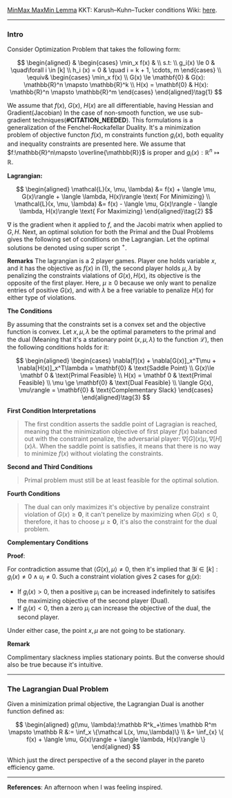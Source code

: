 [MinMax MaxMin Lemma](../Duality/MinMax%20MaxMin%20Lemma.md)
KKT: Karush–Kuhn–Tucker conditions
Wiki: [here](https://en.wikipedia.org/wiki/Karush%E2%80%93Kuhn%E2%80%93Tucker_conditions). 

---
### **Intro**

Consider Optimization Problem that takes the following form:

$$ 
\begin{aligned}
    &
    \begin{cases}
    \min_x f(x) &
    \\
    s.t: 
    \\
    g_i(x) \le 0 & \quad\forall i \in [k]
    \\
    h_i (x) = 0 & \quad i = k + 1, \cdots,  m
    \end{cases}
    \\
    \equiv& 
    \begin{cases}
        \min_x f(x)
        \\
        G(x) \le \mathbf{0} & G(x): \mathbb{R}^n \mapsto \mathbb{R}^k
        \\
        H(x) = \mathbf{0} & H(x): \mathbb{R}^n \mapsto \mathbb{R}^m
    \end{cases}
\end{aligned}\tag{1}
$$

We assume that $f(x)$, $G(x)$, $H(x)$ are all differentiable, having Hessian and Gradient(Jacobian) In the case of non-smooth function, we use sub-gradient techniques(**#CITATION_NEEDED**). This formulations is a generalization of the Fenchel-Rockafellar Duality. It's a minimization problem of objective functon $f(x)$, m constraints function $g_i(x)$, both equality and inequality constraints are presented here. We assume that $f:\mathbb{R}^n\mapsto \overline{\mathbb{R}}$ is proper and $g_i(x) : \mathbb{R}^n\mapsto\mathbb{R}$. 

**Lagrangian:** 

$$
\begin{aligned}
    \mathcal{L}(x, \mu, \lambda)
    &= 
    f(x) 
    +
    \langle \mu, G(x)\rangle
    + 
    \langle \lambda, H(x)\rangle
    \text{ For Minimizing} 
    \\
    \mathcal{L}(x, \mu, \lambda)
    &= 
    f(x) 
    -
    \langle \mu, G(x)\rangle
    -
    \langle \lambda, H(x)\rangle
    \text{ For Maximizing} 
\end{aligned}\tag{2}
$$

$\nabla$ is the gradient when it applied to $f$, and the Jacobi matrix when applied to $G, H$. Next, an optimal solution for both the Primal and the Dual Problems gives the following set of conditions on the Lagrangian. Let the optimal solutions be denoted using super script $^+$.  

**Remarks**
The lagrangian is a 2 player games. Player one holds variable $x$, and it has the objective as $f(x)$ in (1), the second player holds $\mu, \lambda$ by penalizing the constraints vialations of $G(x), H(x)$, its objective is the opposite of the first player. Here, $\mu\ge 0$ because we only want to penalize entries of positive $G(x)$, and with $\lambda$ be a free variable to penalize $H(x)$ for either type of violations. 

**The Conditions**

By assuming that the constraints set is a convex set and the objective function is convex. Let $x, \mu, \lambda$ be the optimal parameters to the primal and the dual (Meaning that it's a stationary point $(x, \mu, \lambda)$ to the function $\mathcal L$), then the following conditions holds for it: 

$$
\begin{aligned}
    \begin{cases}
        \nabla[f](x) + \nabla[G(x)]_x^T\mu + \nabla[H(x)]_x^T\lambda = \mathbf{0} 
        & \text{Saddle Point}
        \\
        G(x)\le \mathbf 0   & \text{Primal Feasible}
        \\
        H(x) = \mathbf 0    & \text{Primal Feasible}
        \\
        \mu \ge \mathbf{0}  & \text{Dual Feasible}
        \\
        \langle G(x), \mu\rangle = \mathbf{0} & \text{Complementary Slack}
    \end{cases}
\end{aligned}\tag{3}
$$
 
**First Condition Interpretations**

> The first condition asserts the saddle point of Lagragian is reached, meaning that the minimization objective of first player $f(x)$ balanced out with the constraint penalize, the adversarial player: $\nabla[G](x)\mu, \nabla[H](x)\lambda$. When the saddle point is satisfies, it means that there is no way to minimize $f(x)$ without violating the constraints. 

**Second and Third Conditions**

> Primal problem must still be at least feasible for the optimal solution. 

**Fourth Conditions**

> The dual can only maximizes it's objective by penalize constraint violation of $G(x)\ge \mathbf 0$, it can't penelize by maximizing when $G(x) \le 0$, therefore, it has to choose $\mu \ge \mathbf 0$, it's also the constraint for the dual problem. 

**Complementary Conditions**

**Proof**: 

For contradiction assume that $\langle G(x), \mu\rangle\neq 0$, then it's implied that $\exists i \in [k]: g_i(x) \neq 0 \wedge u_i\neq 0$. Such a constraint violation gives 2 cases for $g_i(x)$: 
* If $g_i(x) > 0$, then a positive $\mu_i$ can be increased indefinitely to satisifes the maximizing objective of the second player (Dual). 
* If $g_i(x) < 0$, then a zero $\mu_i$ can increase the objective of the dual, the second player. 

Under either case, the point $x, \mu$ are not going to be stationary. 

**Remark**

Complimentary slackness implies stationary points. But the converse should also be true because it's intuitive. 


---
### **The Lagrangian Dual Problem**

Given a minimization primal objective, the Lagrangian Dual is another function defined as: 

$$
\begin{aligned}
    g(\mu, \lambda):\mathbb R^k_+\times \mathbb R^m \mapsto \mathbb R
    &:= \inf_x \{\mathcal L(x, \mu,\lambda)\}
    \\
    &= 
    \inf_{x}
    \{
    f(x) 
    +
    \langle \mu, G(x)\rangle
    + 
    \langle \lambda, H(x)\rangle
    \}
\end{aligned}
$$

Which just the direct perspective of a the second player in the pareto efficiency game. 

---
**References**: 
An afternoon when I was feeling inspired. 
